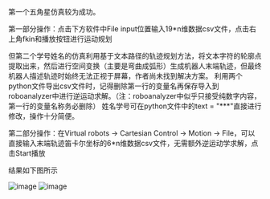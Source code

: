 第一个五角星仿真较为成功。

第一部分操作：点击下方软件中File input位置输入19*n维数据csv文件，点击右上角fkin和播放按钮进行运动规划

但第二个学号姓名的仿真利用基于文本路径的轨迹规划方法，将文本字符的轮廓点提取出来，然后进行空间变换（主要是弯曲成弧形）生成机器人末端轨迹，但最终机器人描述轨迹时始终无法正视于屏幕，作者尚未找到解决方案。
利用两个python文件导出csv文件时，记得删除第一行的变量名再保存导入到roboanalyzer中进行逆运动求解。（注：roboanalyzer中似乎只接受纯数字内容，第一行的变量名称务必删除）
姓名学号可在python文件中的text = "***"直接进行修改，操作十分简便。

第二部分操作：在Virtual robots → Cartesian Control → Motion → File，可以直接输入末端轨迹笛卡尔坐标的6*n维数据csv文件，无需额外逆运动学求解，点击Start播放

结果如下图所示


![image](https://github.com/user-attachments/assets/19948ae1-9f90-4677-a0d1-a6ea060e9e8c)
![image](https://github.com/user-attachments/assets/b7dfb9d6-11c2-42ee-ac54-6d9ca8ce280b)

